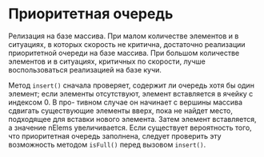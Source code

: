 # Приоритетная очередь

Релизация на базе массива.
При малом количестве элементов и в ситуациях, в которых скорость не критична, достаточно реализации приоритетной очереди на базе массива. При большом количестве элементов и в ситуациях, критичных по скорости, лучше воспользоваться реализацией на базе кучи.

Метод `insert()` сначала проверяет, содержит ли очередь хотя бы один элемент; если элементы отсутствуют, элемент вставляется в ячейку с индексом 0. В про- тивном случае он начинает с вершины массива сдвигать существующие элементы вверх, пока не найдет место, подходящее для вставки нового элемента. Затем элемент вставляется, а значение nElems увеличивается. Если существует вероятность того, что приоритетная очередь заполнена, следует проверить эту возможность методом `isFull()` перед вызовом `insert()`.
